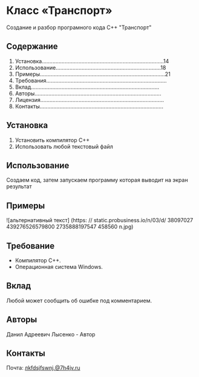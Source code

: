 # Класс «Транспорт»
Создание и разбор програмного кода C++ "Транспорт"

## Содержание
1.  Установка................................................................................14
2.  Использование.....................................................................18
3.  Примеры..................................................................................21
4.  Требования...............................................................................
5.  Вклад....................................................................................
6.  Авторы...................................................................................
7.  Лицензия.................................................................................
8.  Контакты.................................................................................

## Установка
1. Установить компилятор C++
2. Использовать любой текстовый файл

## Использование
Создаем код, затем запускаем программу которая выводит на экран результат

## Примеры
![альтернативный текст] (https: //
static.probusiness.io/n/03/d/
38097027 439276526579800 2735888197547
458560 n.jpg)

## Требование
*   Компилятор C++.
*   Операционная система Windows.

## Вклад
Любой может сообщить об ошибке под комментарием.

## Авторы
Данил Адреевич Лысенко - Автор

## Контакты
Почта: лkfdsjfswnj.@7h4jv.ru
